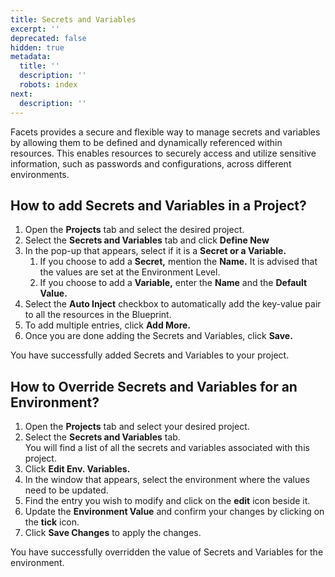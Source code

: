 ```yaml
---
title: Secrets and Variables
excerpt: ''
deprecated: false
hidden: true
metadata:
  title: ''
  description: ''
  robots: index
next:
  description: ''
---
```

Facets provides a secure and flexible way to manage secrets and variables by allowing them to be defined and dynamically referenced within resources. This enables resources to securely access and utilize sensitive information, such as passwords and configurations, across different environments.

## How to add Secrets and Variables in a Project?

1. Open the **Projects** tab and select the desired project. 
2. Select the **Secrets and Variables** tab and click **Define New**
3. In the pop-up that appears, select if it is a **Secret **or a** Variable.**
   1. If you choose to add a **Secret,** mention the **Name.** It is advised that the values are set at the Environment Level.
   2. If you choose to add a **Variable,** enter the **Name** and the **Default Value.**
4. Select the **Auto Inject** checkbox to automatically add the key-value pair to all the resources in the Blueprint.
5. To add multiple entries, click **Add More.**
6. Once you are done adding the Secrets and Variables, click **Save.**

You have successfully added Secrets and Variables to your project.

## How to Override Secrets and Variables for an Environment?

1. Open the **Projects** tab and select your desired project. 
2. Select the **Secrets and Variables** tab.  
   You will find a list of all the secrets and variables associated with this project.
3. Click **Edit Env. Variables.**
4. In the window that appears, select the environment where the values need to be updated.
5. Find the entry you wish to modify and click on the **edit** icon beside it.
6. Update the **Environment Value** and confirm your changes by clicking on the **tick** icon.
7. Click **Save Changes** to apply the changes.

You have successfully overridden the value of Secrets and Variables for the environment.